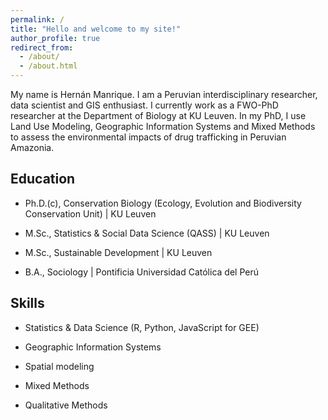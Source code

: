 ```yaml
---
permalink: /
title: "Hello and welcome to my site!"
author_profile: true
redirect_from: 
  - /about/
  - /about.html
---
```


My name is Hernán Manrique. I am a Peruvian interdisciplinary researcher, data scientist and GIS enthusiast. I currently work as a FWO-PhD researcher at the Department of Biology at KU Leuven. In my PhD, I use Land Use Modeling, Geographic Information Systems and Mixed Methods to assess the environmental impacts of drug trafficking in Peruvian Amazonia.

Education
------

<p style="text-align: justify;">
  <ul>
    <li>Ph.D.(c), Conservation Biology (Ecology, Evolution and Biodiversity Conservation Unit) | KU Leuven</li>
  </ul>
</p>
<p style="text-align: justify;">
  <ul>
    <li>M.Sc., Statistics & Social Data Science (QASS) | KU Leuven</li>
  </ul>
</p>
<p style="text-align: justify;">
  <ul>
    <li>M.Sc., Sustainable Development | KU Leuven</li>
  </ul>
</p>
<p style="text-align: justify;">
  <ul>
    <li>B.A., Sociology | Pontificia Universidad Católica del Perú</li>
  </ul>
</p>

Skills
------

<p style="text-align: justify;">
  <ul>
    <li>Statistics & Data Science (R, Python, JavaScript for GEE)</li>
  </ul>
</p>
<p style="text-align: justify;">
  <ul>
    <li>Geographic Information Systems</li>
  </ul>
</p>
<p style="text-align: justify;">
  <ul>
    <li>Spatial modeling</li>
  </ul>
</p>
<p style="text-align: justify;">
  <ul>
    <li>Mixed Methods</li>
  </ul>
</p>
<p style="text-align: justify;">
  <ul>
    <li>Qualitative Methods</li>
  </ul>
</p>





